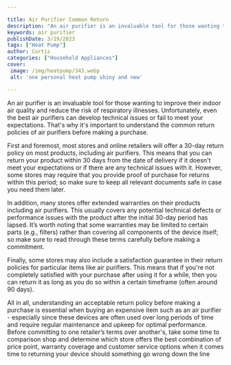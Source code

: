 ```yaml
---

title: Air Purifier Common Return
description: "An air purifier is an invaluable tool for those wanting to improve their indoor air quality and reduce the risk of respiratory ill...get the full scoop"
keywords: air purifier
publishDate: 3/19/2023
tags: ["Heat Pump"]
author: Curtis
categories: ["Household Appliances"]
cover: 
 image: /img/heatpump/343.webp
 alt: 'one personal heat pump shiny and new'

---
```


An air purifier is an invaluable tool for those wanting to improve their indoor air quality and reduce the risk of respiratory illnesses. Unfortunately, even the best air purifiers can develop technical issues or fail to meet your expectations. That's why it's important to understand the common return policies of air purifiers before making a purchase. 

First and foremost, most stores and online retailers will offer a 30-day return policy on most products, including air purifiers. This means that you can return your product within 30 days from the date of delivery if it doesn't meet your expectations or if there are any technical issues with it. However, some stores may require that you provide proof of purchase for returns within this period; so make sure to keep all relevant documents safe in case you need them later. 

In addition, many stores offer extended warranties on their products including air purifiers. This usually covers any potential technical defects or performance issues with the product after the initial 30-day period has lapsed. It’s worth noting that some warranties may be limited to certain parts (e.g., filters) rather than covering all components of the device itself; so make sure to read through these terms carefully before making a commitment. 

Finally, some stores may also include a satisfaction guarantee in their return policies for particular items like air purifiers. This means that if you're not completely satisfied with your purchase after using it for a while, then you can return it as long as you do so within a certain timeframe (often around 90 days). 


All in all, understanding an acceptable return policy before making a purchase is essential when buying an expensive item such as an air purifier - especially since these devices are often used over long periods of time and require regular maintenance and upkeep for optimal performance. Before committing to one retailer’s terms over another's, take some time to comparison shop and determine which store offers the best combination of price point, warranty coverage and customer service options when it comes time to returning your device should something go wrong down the line
